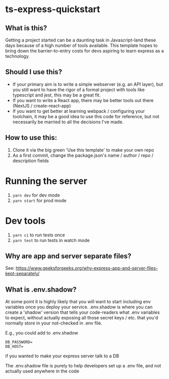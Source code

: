 # ts-express-quickstart
## What is this?
Getting a project started can be a daunting task in Javascript-land these days because of a high number of tools available.  This template hopes to bring down the barrier-to-entry costs for devs aspiring to learn express as a technology.

## Should I use this?
- If your primary aim is to write a simple webserver (e.g. an API layer), but you still want to have the rigor of a formal project with tools like typescript and jest, this may be a great fit.
- If you want to write a React app, there may be better tools out there (NextJS / create-react-app)
- If you want to get better at learning webpack / configuring your toolchain, it may be a good idea to use this code for reference, but not necessarily be married to all the decisions I've made.

## How to use this:

1. Clone it via the big green 'Use this template' to make your own repo
2. As a first commit, change the package.json's name / author / repo / description fields

# Running the server
1. `yarn dev` for dev mode
2. `yarn start` for prod mode

# Dev tools
1. `yarn ci` to run tests once
2. `yarn test` to run tests in watch mode

## Why are app and server separate files?
See: https://www.geeksforgeeks.org/why-express-app-and-server-files-kept-separately/

## What is .env.shadow?
At some point it is highly likely that you will want to start including env variables once you deploy your service.  .env.shadow is where you can create a 'shadow' version that tells your code-readers what .env variables to expect, without actually exposing all those secret keys / etc. that you'd normally store in your not-checked in .env file.

E.g., you could add to .env.shadow

```
DB_PASSWORD=
DB_HOST=
```

if you wanted to make your express server talk to a DB

The .env.shadow file is purely to help developers set up a .env file, and not actually used anywhere in the code